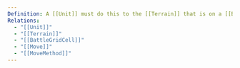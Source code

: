 ```yaml
---
Definition: A [[Unit]] must do this to the [[Terrain]] that is on a [[BattleGridCel]] A unit may not be able to traverse a terrain.A unit navigation path will not try to navigate over a cel if the unit cannot traverse the terrain on the cel.
Relations:
  - "[[Unit]]"
  - "[[Terrain]]"
  - "[[BattleGridCell]]"
  - "[[Move]]"
  - "[[MoveMethod]]"
---
```


